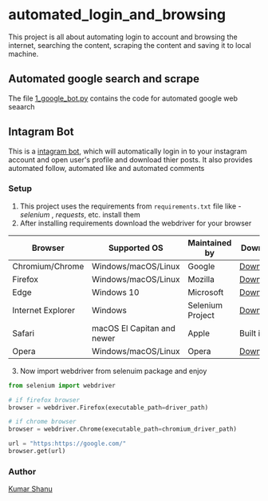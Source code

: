 # automated_login_and_browsing

This project is all about automating login to account and browsing the internet, searching the content, scraping the content and saving it to local machine.


## Automated google search and scrape

The file [1_google_bot.py](automated_login_and_browsing/1_google_bot.py) contains the code for automated google web seaarch

## Intagram Bot

This is a [intagram bot](automated_login_and_browsing/2_instaBot.py), which will automatically login in to your instagram account and open user's profile and download thier posts. It also provides automated follow, automated like and automated comments

### Setup

1. This project uses the requirements from `requirements.txt` file like - *selenium* , *requests*, etc. install them
2. After installing requirements download the webdriver for your browser
<table><thead><tr><th>Browser</th><th>Supported OS</th><th>Maintained by</th><th>Download</th><th>Issue Tracker</th></tr></thead><tbody><tr><td>Chromium/Chrome</td><td>Windows/macOS/Linux</td><td>Google</td><td><a href="https://chromedriver.storage.googleapis.com/index.html" class="highlight">Downloads</a></td><td><a href="https://bugs.chromium.org/p/chromedriver/issues/list" class="highlight">Issues</a></td></tr><tr><td>Firefox</td><td>Windows/macOS/Linux</td><td>Mozilla</td><td><a href="https://github.com/mozilla/geckodriver/releases" class="highlight">Downloads</a></td><td><a href="https://github.com/mozilla/geckodriver/issues" class="highlight">Issues</a></td></tr><tr><td>Edge</td><td>Windows 10</td><td>Microsoft</td><td><a href="https://developer.microsoft.com/en-us/microsoft-edge/tools/webdriver/" class="highlight">Downloads</a></td><td><a href="https://developer.microsoft.com/en-us/microsoft-edge/platform/issues/?page=1&amp;q=webdriver" class="highlight">Issues</a></td></tr><tr><td>Internet Explorer</td><td>Windows</td><td>Selenium Project</td><td><a href="https://selenium-release.storage.googleapis.com/index.html" class="highlight">Downloads</a></td><td><a href="https://github.com/SeleniumHQ/selenium/labels/D-IE" class="highlight">Issues</a></td></tr><tr><td>Safari</td><td>macOS El Capitan and newer</td><td>Apple</td><td>Built in</td><td><a href="https://bugreport.apple.com/logon" class="highlight">Issues</a></td></tr><tr><td>Opera</td><td>Windows/macOS/Linux</td><td>Opera</td><td><a href="https://github.com/operasoftware/operachromiumdriver/releases" class="highlight">Downloads</a></td><td><a href="https://github.com/operasoftware/operachromiumdriver/issues" class="highlight">Issues</a></td></tr></tbody></table>


3. Now import webdriver from selenuim package and enjoy

```python
from selenium import webdriver

# if firefox browser
browser = webdriver.Firefox(executable_path=driver_path)

# if chrome browser
browser = webdriver.Chrome(executable_path=chromium_driver_path)

url = "https:https://google.com/"
browser.get(url)
```


### Author

[Kumar Shanu](https:https://its-kumar.herokuapp.com/)
